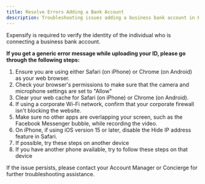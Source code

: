 ```yaml
---
title: Resolve Errors Adding a Bank Account
description: Troubleshooting issues adding a business bank account in Expensify.
---
```

<div id="new-expensify" markdown="1">

Expensify is required to verify the identity of the individual who is connecting a business bank account.

**If you get a generic error message while uploading your ID, please go through the following steps:**
1. Ensure you are using either Safari (on iPhone) or Chrome (on Android) as your web browser.
2. Check your browser's permissions to make sure that the camera and microphone settings are set to "Allow"
3. Clear your web cache for Safari (on iPhone) or Chrome (on Android).
4. If using a corporate Wi-Fi network, confirm that your corporate firewall isn't blocking the website.
5. Make sure no other apps are overlapping your screen, such as the Facebook Messenger bubble, while recording the video. 
6. On iPhone, if using iOS version 15 or later, disable the Hide IP address feature in Safari.
7. If possible, try these steps on another device
8. If you have another phone available, try to follow these steps on that device

If the issue persists, please contact your Account Manager or Concierge for further troubleshooting assistance.

</div>
